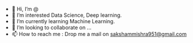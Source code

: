 - 👋 Hi, I’m @
- 👀 I’m interested Data  Science,  Deep learning.
- 🌱 I’m currently learning Machine Learning.
- 💞️ I’m looking to collaborate on ...
- 📫 How to reach me : Drop me a mail on sakshammishra951@gmail.com

<!---
amanzinggg/amanzinggg is a ✨ special ✨ repository because its `README.md` (this file) appears on your GitHub profile.
You can click the Preview link to take a look at your changes.
--->
